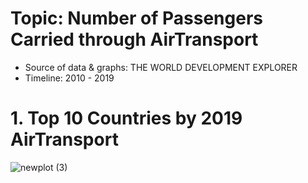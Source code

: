 # Topic: Number of Passengers Carried through AirTransport
- Source of data & graphs: THE WORLD DEVELOPMENT EXPLORER
- Timeline: 2010 - 2019

# 1. Top 10 Countries by 2019 AirTransport
![newplot (3)](https://user-images.githubusercontent.com/89945489/137034875-2940bdc2-866d-4dba-832c-0cded2c883c9.png)


